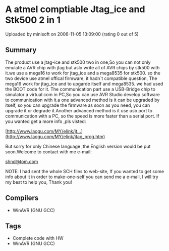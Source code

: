 # A atmel comptiable Jtag_ice and Stk500 2 in 1

Uploaded by minisoft on 2006-11-05 13:09:00 (rating 0 out of 5)

## Summary

The product use a jtag-ice and stk500 two in one,So you can not only emulate a AVR chip with jtag but aslo write all of AVR chips by stk500 with it.we use a mega16 to work for jtag\_ice and a mega8535 for stk500. so the two device use atmel offical firmware, it hadn`t compatible question, The mega16 work for jtag\_ice and to upgarde itself and mega8535. we had used the BOOT code for it. The communication part use a USB-Bridge chip to simulator a virtual com in PC,So you can use AVR Studio develop software to communication with it.a one advanced method is it can be upgraded by itself, so you can upgrade the firmware as soon as you need, you can upgrade it or degrade it.Another advanced method is it use usb port to communication with a PC, so the speed is more faster than a serial port. If you wanted get a more info ,pls visted:  

[http://www.laogu.com/MY/elink/jt...](http://www.laogu.com/MY/elink/jtag_prog.htm)  

But sorry for only Chinese language ,the English version would be put soon.Welcome to contact with me e-mail:  

[shnd@tom.com](mailto:shnd@tom.com)  

NOTE: I had sent the whole SCH files to web-site, If you wanted to get some info about it in order to make-one-self you can send me a e-mail, I will try my best to help you, Thank you!

## Compilers

- WinAVR (GNU GCC)

## Tags

- Complete code with HW
- WinAVR (GNU GCC)
